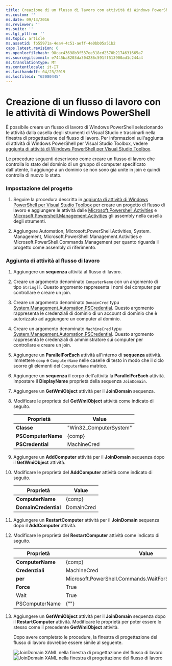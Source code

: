 ```yaml
---
title: Creazione di un flusso di lavoro con attività di Windows PowerShell | Microsoft Docs
ms.custom: ''
ms.date: 09/13/2016
ms.reviewer: ''
ms.suite: ''
ms.tgt_pltfrm: ''
ms.topic: article
ms.assetid: fb55971a-4ea4-4c51-aeff-4e0bb05a51b2
caps.latest.revision: 6
ms.openlocfilehash: 98cac43698b3f537ee318cd2570b2174631665a7
ms.sourcegitcommit: e7445ba8203da304286c591ff513900ad1c244a4
ms.translationtype: MT
ms.contentlocale: it-IT
ms.lasthandoff: 04/23/2019
ms.locfileid: "62080445"
---
```

# <a name="creating-a-workflow-with-windows-powershell-activities"></a>Creazione di un flusso di lavoro con le attività di Windows PowerShell

È possibile creare un flusso di lavoro di Windows PowerShell selezionando le attività dalla casella degli strumenti di Visual Studio e trascinarli nella finestra di progettazione del flusso di lavoro. Per informazioni sull'aggiunta di attività di Windows PowerShell per Visual Studio Toolbox, vedere [aggiunta di attività di Windows PowerShell per Visual Studio Toolbox](./adding-windows-powershell-activities-to-the-visual-studio-toolbox.md).

Le procedure seguenti descrivono come creare un flusso di lavoro che controlla lo stato del dominio di un gruppo di computer specificato dall'utente, li aggiunge a un dominio se non sono già unite in join e quindi controlla di nuovo lo stato.

### <a name="setting-up-the-project"></a>Impostazione del progetto

1. Seguire la procedura descritta in [aggiunta di attività di Windows PowerShell per Visual Studio Toolbox](./adding-windows-powershell-activities-to-the-visual-studio-toolbox.md) per creare un progetto di flusso di lavoro e aggiungere le attività dalle [Microsoft.Powershell.Activities](/dotnet/api/Microsoft.PowerShell.Activities) e[ Microsoft.Powershell.Management.Activities](/dotnet/api/Microsoft.PowerShell.Management.Activities) gli assembly nella casella degli strumenti.

2. Aggiungere Automation, Microsoft.PowerShell.Activities, System. Management, Microsoft.PowerShell.Management.Activities e Microsoft.PowerShell.Commands.Management per quanto riguarda il progetto come assembly di riferimento.

### <a name="adding-activities-to-the-workflow"></a>Aggiunta di attività al flusso di lavoro

1. Aggiungere un **sequenza** attività al flusso di lavoro.

2. Creare un argomento denominato `ComputerName` con un argomento di tipo `String[]`. Questo argomento rappresenta i nomi dei computer per controllare e creare un join.

3. Creare un argomento denominato `DomainCred` typu [System.Management.Automation.PSCredential](/dotnet/api/System.Management.Automation.PSCredential). Questo argomento rappresenta le credenziali di dominio di un account di dominio che è autorizzato ad aggiungere un computer al dominio.

4. Creare un argomento denominato `MachineCred` typu [System.Management.Automation.PSCredential](/dotnet/api/System.Management.Automation.PSCredential). Questo argomento rappresenta le credenziali di amministratore sui computer per controllare e creare un join.

5. Aggiungere un **ParallelForEach** attività all'interno di **sequenza** attività. Immettere `comp` e `ComputerName` nelle caselle di testo in modo che il ciclo scorre gli elementi del `ComputerName` matrice.

6. Aggiungere un **sequenza** il corpo dell'attività la **ParallelForEach** attività. Impostare il **DisplayName** proprietà della sequenza `JoinDomain`.

7. Aggiungere un **GetWmiObject** attività per il **JoinDomain** sequenza.

8. Modificare le proprietà del **GetWmiObject** attività come indicato di seguito.

   |Proprietà|Value|
   |--------------|-----------|
   |**Classe**|"Win32_ComputerSystem"|
   |**PSComputerName**|{comp}|
   |**PSCredential**|MachineCred|

9. Aggiungere un **AddComputer** attività per il **JoinDomain** sequenza dopo il **GetWmiObject** attività.

10. Modificare le proprietà del **AddComputer** attività come indicato di seguito.

    |Proprietà|Value|
    |--------------|-----------|
    |**ComputerName**|{comp}|
    |**DomainCredential**|DomainCred|

11. Aggiungere un **RestartComputer** attività per il **JoinDomain** sequenza dopo il **AddComputer** attività.

12. Modificare le proprietà del **RestartComputer** attività come indicato di seguito.

    |Proprietà|Value|
    |--------------|-----------|
    |**ComputerName**|{comp}|
    |**Credenziali**|MachineCred|
    |**per**|Microsoft.PowerShell.Commands.WaitForServiceTypes.PowerShell|
    |**Force**|True|
    |Wait|True|
    |PSComputerName|{""}|

13. Aggiungere un **GetWmiObject** attività per il **JoinDomain** sequenza dopo il **RestartComputer** attività. Modificare le proprietà per poter essere lo stesso come il precedente **GetWmiObject** attività.

    Dopo avere completato le procedure, la finestra di progettazione del flusso di lavoro dovrebbe essere simile al seguente.

    ![JoinDomain XAML nella finestra di progettazione del flusso di lavoro](../media/joindomainworkflow.png)
    ![JoinDomain XAML nella finestra di progettazione del flusso di lavoro](../media/joindomainworkflow.png "JoinDomainWorkflow")